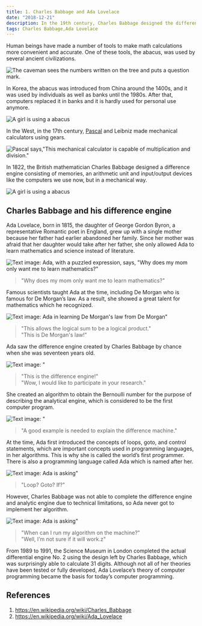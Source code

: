 ```yaml
---
title: 1. Charles Babbage and Ada Lovelace
date: "2018-12-21"
description: In the 19th century, Charles Babbage designed the difference engine, and Ada Lovelace created the first algorithm, shaping the foundation of modern computing and programming concepts.
tags: Charles Babbage,Ada Lovelace
---
```


Human beings have made a number of tools to make math calculations more convenient and accurate. One of these tools, the abacus, was used by several ancient civilizations.

![The caveman sees the numbers written on the tree and puts a question mark.](images/image8.png)

In Korea, the abacus was introduced from China around the 1400s, and it was used by individuals as well as banks until the 1980s. After that, computers replaced it in banks and it is hardly used for personal use anymore.

![A girl is using a abacus](images/image4.png)

In the West, in the 17th century, [Pascal](https://en.wikipedia.org/wiki/Pascal%27s_calculator) and Leibniz made mechanical calculators using gears.

![Pascal says,"This mechanical calculator is capable of multiplication and division."](images/image2.png)

In 1822, the British mathematician Charles Babbage designed a difference engine consisting of memories, an arithmetic unit and input/output devices like the computers we use now, but in a mechanical way.

![A girl is using a abacus](images/image3.png)

## Charles Babbage and his difference engine
Ada Lovelace, born in 1815, the daughter of George Gordon Byron, a representative Romantic poet in England, grew up with a single mother because her father had earlier abandoned her family. Since her mother was afraid that her daughter would take after her father, she only allowed Ada to learn mathematics and science instead of literature.

 ![Text image: Ada, with a puzzled expression, says, "Why does my mom only want me to learn mathematics?"](images/image10.png)
> "Why does my mom only want me to learn mathematics?"

Famous scientists taught Ada at the time, including De Morgan who is famous for De Morgan’s law. As a result, she showed a great talent for mathematics which he recognized.

![Text image: Ada in learning De Morgan's law from De Morgan"](images/image1.png)
> "This allows the logical sum to be a logical product." \
> "This is De Morgan's law!"

Ada saw the difference engine created by Charles Babbage by chance when she was seventeen years old.

![Text image: "](images/image9.png)
> "This is the difference engine!" \
> "Wow, I would like to participate in your research."

She created an algorithm to obtain the Bernoulli number for the purpose of describing the analytical engine, which is considered to be the first computer program.

![Text image: "](images/image5.png)
> "A good example is needed to explain the difference machine."

At the time, Ada first introduced the concepts of loops, goto, and control statements, which are important concepts used in programming languages, in her algorithms. This is why she is called the world’s first programmer. There is also a programming language called Ada which is named after her.

![Text image: Ada is asking"](images/image7.png)
> "Loop? Goto? If?"

However, Charles Babbage was not able to complete the difference engine and analytic engine due to technical limitations, so Ada never got to implement her algorithm.

![Text image: Ada is asking"](images/image6.png)
> "When can I run my algorithm on the machine?" \
> "Well, I’m not sure if it will work.z"

From 1989 to 1991, the Science Museum in London completed the actual differential engine No. 2 using the design left by Charles Babbage, which was surprisingly able to calculate 31 digits. Although not all of her theories have been tested or fully developed, Ada Lovelace’s theory of computer programming became the basis for today’s computer programming.

## References
1. https://en.wikipedia.org/wiki/Charles_Babbage
2. https://en.wikipedia.org/wiki/Ada_Lovelace
